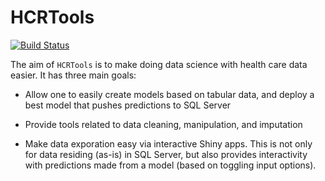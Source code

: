 # HCRTools

[![Build Status](https://travis-ci.com/HealthCatalystSLC/HCRTools.svg?token=GcLDmxqBxykNkCM4zaMX&branch=master)](https://travis-ci.com/HealthCatalystSLC/HCRTools)


The aim of `HCRTools` is to make doing data science with health care data 
easier. It has three main goals:

-  Allow one to easily create models based on tabular data, and deploy a best
model that pushes predictions to SQL Server

-  Provide tools related to data cleaning, manipulation, and imputation

-  Make data exporation easy via interactive Shiny apps. This is not only for 
data residing (as-is) in SQL Server, but also provides interactivity
with predictions made from a model (based on toggling input options).
